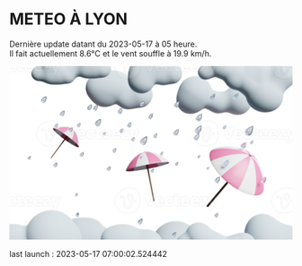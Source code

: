 # METEO À LYON

Dernière update datant du 2023-05-17 à 05 heure.  
Il fait actuellement 8.6°C et le vent souffle à 19.9 km/h.      

![](./.github/rain.png)

last launch : 2023-05-17 07:00:02.524442
